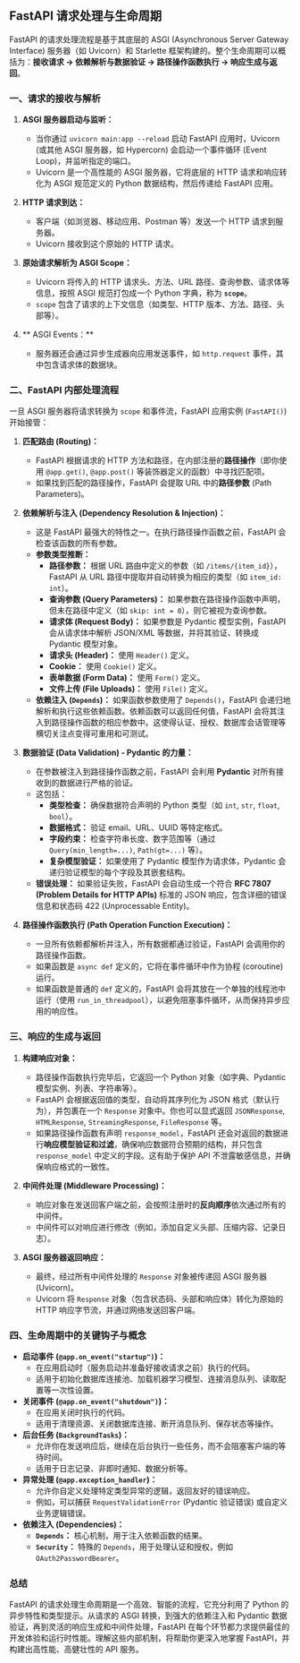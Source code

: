  
## FastAPI 请求处理与生命周期

FastAPI 的请求处理流程是基于其底层的 ASGI (Asynchronous Server Gateway Interface) 服务器（如 Uvicorn）和 Starlette 框架构建的。整个生命周期可以概括为：**接收请求 -> 依赖解析与数据验证 -> 路径操作函数执行 -> 响应生成与返回**。

### 一、请求的接收与解析

1.  **ASGI 服务器启动与监听：**
    * 当你通过 `uvicorn main:app --reload` 启动 FastAPI 应用时，Uvicorn (或其他 ASGI 服务器，如 Hypercorn) 会启动一个事件循环 (Event Loop)，并监听指定的端口。
    * Uvicorn 是一个高性能的 ASGI 服务器，它将底层的 HTTP 请求和响应转化为 ASGI 规范定义的 Python 数据结构，然后传递给 FastAPI 应用。

2.  **HTTP 请求到达：**
    * 客户端（如浏览器、移动应用、Postman 等）发送一个 HTTP 请求到服务器。
    * Uvicorn 接收到这个原始的 HTTP 请求。

3.  **原始请求解析为 ASGI Scope：**
    * Uvicorn 将传入的 HTTP 请求头、方法、URL 路径、查询参数、请求体等信息，按照 ASGI 规范打包成一个 Python 字典，称为 **`scope`**。
    * `scope` 包含了请求的上下文信息（如类型、HTTP 版本、方法、路径、头部等）。

4.  ** ASGI Events：**
    * 服务器还会通过异步生成器向应用发送事件，如 `http.request` 事件，其中包含请求体的数据块。

### 二、FastAPI 内部处理流程

一旦 ASGI 服务器将请求转换为 `scope` 和事件流，FastAPI 应用实例 (`FastAPI()`) 开始接管：

1.  **匹配路由 (Routing)：**
    * FastAPI 根据请求的 HTTP 方法和路径，在内部注册的**路径操作**（即你使用 `@app.get()`, `@app.post()` 等装饰器定义的函数）中寻找匹配项。
    * 如果找到匹配的路径操作，FastAPI 会提取 URL 中的**路径参数** (Path Parameters)。

2.  **依赖解析与注入 (Dependency Resolution & Injection)：**
    * 这是 FastAPI 最强大的特性之一。在执行路径操作函数之前，FastAPI 会检查该函数的所有参数。
    * **参数类型推断：**
        * **路径参数：** 根据 URL 路由中定义的参数（如 `/items/{item_id}`），FastAPI 从 URL 路径中提取并自动转换为相应的类型（如 `item_id: int`）。
        * **查询参数 (Query Parameters)：** 如果参数在路径操作函数中声明，但未在路径中定义（如 `skip: int = 0`），则它被视为查询参数。
        * **请求体 (Request Body)：** 如果参数是 Pydantic 模型实例，FastAPI 会从请求体中解析 JSON/XML 等数据，并将其验证、转换成 Pydantic 模型对象。
        * **请求头 (Header)：** 使用 `Header()` 定义。
        * **Cookie：** 使用 `Cookie()` 定义。
        * **表单数据 (Form Data)：** 使用 `Form()` 定义。
        * **文件上传 (File Uploads)：** 使用 `File()` 定义。
    * **依赖注入 (`Depends`)：** 如果函数参数使用了 `Depends()`，FastAPI 会递归地解析和执行这些依赖函数。依赖函数可以返回任何值，FastAPI 会将其注入到路径操作函数的相应参数中。这使得认证、授权、数据库会话管理等横切关注点变得可重用和可测试。

3.  **数据验证 (Data Validation) - Pydantic 的力量：**
    * 在参数被注入到路径操作函数之前，FastAPI 会利用 **Pydantic** 对所有接收到的数据进行严格的验证。
    * 这包括：
        * **类型检查：** 确保数据符合声明的 Python 类型（如 `int`, `str`, `float`, `bool`）。
        * **数据格式：** 验证 email、URL、UUID 等特定格式。
        * **字段约束：** 检查字符串长度、数字范围等（通过 `Query(min_length=...)`, `Path(gt=...)` 等）。
        * **复杂模型验证：** 如果使用了 Pydantic 模型作为请求体，Pydantic 会递归验证模型的每个字段及其嵌套结构。
    * **错误处理：** 如果验证失败，FastAPI 会自动生成一个符合 **RFC 7807 (Problem Details for HTTP APIs)** 标准的 JSON 响应，包含详细的错误信息和状态码 422 (Unprocessable Entity)。

4.  **路径操作函数执行 (Path Operation Function Execution)：**
    * 一旦所有依赖都解析并注入，所有数据都通过验证，FastAPI 会调用你的路径操作函数。
    * 如果函数是 `async def` 定义的，它将在事件循环中作为协程 (coroutine) 运行。
    * 如果函数是普通的 `def` 定义的，FastAPI 会将其放在一个单独的线程池中运行（使用 `run_in_threadpool`），以避免阻塞事件循环，从而保持异步应用的响应性。

### 三、响应的生成与返回

1.  **构建响应对象：**
    * 路径操作函数执行完毕后，它返回一个 Python 对象（如字典、Pydantic 模型实例、列表、字符串等）。
    * FastAPI 会根据返回值的类型，自动将其序列化为 JSON 格式（默认行为），并包裹在一个 `Response` 对象中。你也可以显式返回 `JSONResponse`, `HTMLResponse`, `StreamingResponse`, `FileResponse` 等。
    * 如果路径操作函数有声明 `response_model`，FastAPI 还会对返回的数据进行**响应模型验证和过滤**，确保响应数据符合预期的结构，并只包含 `response_model` 中定义的字段。这有助于保护 API 不泄露敏感信息，并确保响应格式的一致性。

2.  **中间件处理 (Middleware Processing)：**
    * 响应对象在发送回客户端之前，会按照注册时的**反向顺序**依次通过所有的中间件。
    * 中间件可以对响应进行修改（例如，添加自定义头部、压缩内容、记录日志）。

3.  **ASGI 服务器返回响应：**
    * 最终，经过所有中间件处理的 `Response` 对象被传递回 ASGI 服务器 (Uvicorn)。
    * Uvicorn 将 `Response` 对象（包含状态码、头部和响应体）转化为原始的 HTTP 响应字节流，并通过网络发送回客户端。

### 四、生命周期中的关键钩子与概念

* **启动事件 (`@app.on_event("startup")`)：**
    * 在应用启动时（服务启动并准备好接收请求之前）执行的代码。
    * 适用于初始化数据库连接池、加载机器学习模型、连接消息队列、读取配置等一次性设置。
* **关闭事件 (`@app.on_event("shutdown")`)：**
    * 在应用关闭时执行的代码。
    * 适用于清理资源、关闭数据库连接、断开消息队列、保存状态等操作。
* **后台任务 (`BackgroundTasks`)：**
    * 允许你在发送响应后，继续在后台执行一些任务，而不会阻塞客户端的等待时间。
    * 适用于日志记录、非即时通知、数据分析等。
* **异常处理 (`@app.exception_handler`)：**
    * 允许你自定义处理特定类型异常的逻辑，返回友好的错误响应。
    * 例如，可以捕获 `RequestValidationError` (Pydantic 验证错误) 或自定义业务逻辑错误。
* **依赖注入 (Dependencies)：**
    * **`Depends`：** 核心机制，用于注入依赖函数的结果。
    * **`Security`：** 特殊的 `Depends`，用于处理认证和授权，例如 `OAuth2PasswordBearer`。

### 总结

FastAPI 的请求处理生命周期是一个高效、智能的流程，它充分利用了 Python 的异步特性和类型提示。从请求的 ASGI 转换，到强大的依赖注入和 Pydantic 数据验证，再到灵活的响应生成和中间件处理，FastAPI 在每个环节都力求提供最佳的开发体验和运行时性能。理解这些内部机制，将帮助你更深入地掌握 FastAPI，并构建出高性能、高健壮性的 API 服务。

 